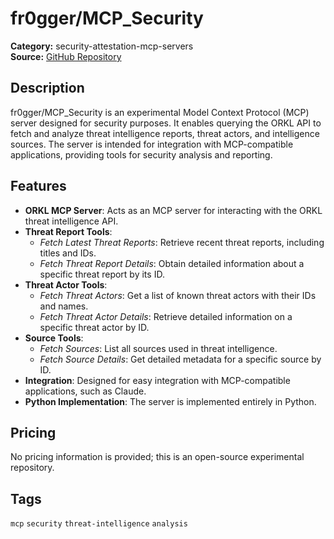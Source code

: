 # fr0gger/MCP_Security

**Category:** security-attestation-mcp-servers  
**Source:** [GitHub Repository](https://github.com/fr0gger/MCP_Security)

## Description
fr0gger/MCP_Security is an experimental Model Context Protocol (MCP) server designed for security purposes. It enables querying the ORKL API to fetch and analyze threat intelligence reports, threat actors, and intelligence sources. The server is intended for integration with MCP-compatible applications, providing tools for security analysis and reporting.

## Features
- **ORKL MCP Server**: Acts as an MCP server for interacting with the ORKL threat intelligence API.
- **Threat Report Tools**:
  - *Fetch Latest Threat Reports*: Retrieve recent threat reports, including titles and IDs.
  - *Fetch Threat Report Details*: Obtain detailed information about a specific threat report by its ID.
- **Threat Actor Tools**:
  - *Fetch Threat Actors*: Get a list of known threat actors with their IDs and names.
  - *Fetch Threat Actor Details*: Retrieve detailed information on a specific threat actor by ID.
- **Source Tools**:
  - *Fetch Sources*: List all sources used in threat intelligence.
  - *Fetch Source Details*: Get detailed metadata for a specific source by ID.
- **Integration**: Designed for easy integration with MCP-compatible applications, such as Claude.
- **Python Implementation**: The server is implemented entirely in Python.

## Pricing
No pricing information is provided; this is an open-source experimental repository.

## Tags
`mcp` `security` `threat-intelligence` `analysis`